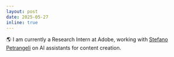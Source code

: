 ```yaml
---
layout: post
date: 2025-05-27
inline: true
---
```


🌎 I am currently a Research Intern at Adobe, working with [Stefano Petrangeli](https://research.adobe.com/person/stefano-petrangeli/) on AI assistants for content creation.